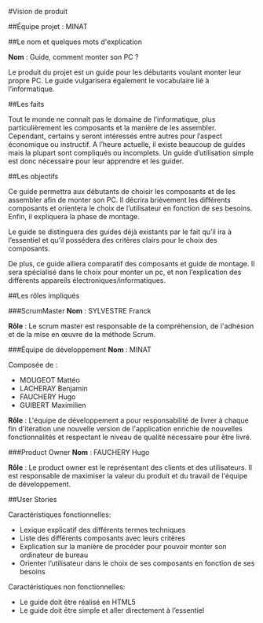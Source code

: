 #Vision de produit

##Équipe projet : MINAT

##Le nom et quelques mots d'explication

**Nom** : Guide, comment monter son PC ?

Le produit du projet est un guide pour les débutants voulant monter leur propre PC. Le guide vulgarisera également le vocabulaire lié à l’informatique.

##Les faits

Tout le monde ne connaît pas le domaine de l’informatique, plus particulièrement les composants et la manière de les assembler. Cependant, certains y seront intéressés entre autres pour l’aspect économique ou instructif. A l’heure actuelle, il existe beaucoup de guides mais la plupart sont compliqués ou incomplets. Un guide d’utilisation simple est donc nécessaire pour leur apprendre et les guider.

##Les objectifs

Ce guide permettra aux débutants de choisir les composants et de les assembler afin de monter son PC. Il décrira brièvement les différents composants et orientera le choix de l’utilisateur en fonction de ses besoins. Enfin, il expliquera la phase de montage.

Le guide se distinguera des guides déjà existants par le fait qu’il ira à l’essentiel et qu’il possédera des critères clairs pour le choix des composants.

De plus, ce guide alliera comparatif des composants et guide de montage. Il sera spécialisé dans le choix pour monter un pc, et non l’explication des différents appareils électroniques/informatiques.


##Les rôles impliqués

###ScrumMaster
**Nom** : SYLVESTRE Franck

**Rôle** : Le scrum master est responsable de la compréhension, de l'adhésion et de la mise en œuvre de la méthode Scrum.

###Équipe de développement
**Nom** : MINAT

Composée de :
* MOUGEOT Mattéo
* LACHERAY Benjamin
* FAUCHERY Hugo
* GUIBERT Maximilien

**Rôle** : L'équipe de développement a pour responsabilité de livrer à chaque fin d'itération une nouvelle version de l'application enrichie de nouvelles fonctionnalités et respectant le niveau de qualité nécessaire pour être livré.

###Product Owner
**Nom** : FAUCHERY Hugo

**Rôle** : Le product owner est le représentant des clients et des utilisateurs. Il est responsable de maximiser la valeur du produit et du travail de l'équipe de développement.


##User Stories

Caractéristiques fonctionnelles:

* Lexique explicatif des différents termes techniques
* Liste des différents composants avec leurs critères
* Explication sur la manière de procéder pour pouvoir monter son ordinateur de bureau
* Orienter l’utilisateur dans le choix de ses composants en fonction de ses besoins

Caractéristiques non fonctionnelles:

* Le guide doit être réalisé en HTML5
* Le guide doit être simple et aller directement à l’essentiel

